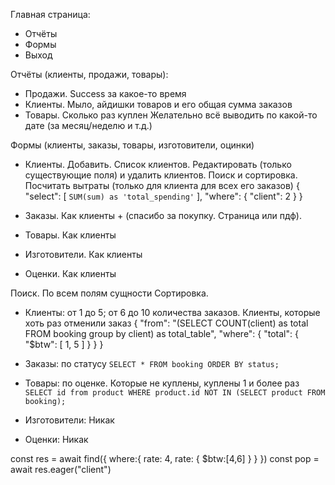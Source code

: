 Главная страница:
  - Отчёты
  - Формы
  - Выход

Отчёты (клиенты, продажи, товары):
  - Продажи. Success за какое-то время
  - Клиенты. Мыло, айдишки товаров и его общая сумма заказов
  - Товары. Сколько раз куплен
  Желательно всё выводить по какой-то дате (за месяц/неделю и т.д.)

Формы (клиенты, заказы, товары, изготовители, оцинки)
   - Клиенты. Добавить. Список клиентов. Редактировать (только существующие поля) и удалить клиентов. Поиск и сортировка. Посчитать вытраты (только для клиента для всех его заказов)
    {
        "select": [
            `SUM(sum) as 'total_spending'`
        ],
        "where": {
            "client": 2
        }
    }

   - Заказы. Как клиенты + (спасибо за покупку. Страница или пдф).
   - Товары. Как клиенты
   - Изготовители. Как клиенты
   - Оценки. Как клиенты
  
Поиск. По всем полям сущности
Сортировка. 
  - Клиенты: от 1 до 5; от 6 до 10 количества заказов. Клиенты, которые хоть раз отменили заказ
    {
        "from": "(SELECT COUNT(client) as total FROM booking group by client) as total_table",
        "where": {
            "total": {
                "$btw": [
                    1,
                    5
                ]
            }
        }
    }
  
  - Заказы: по статусу
    `SELECT * FROM booking ORDER BY status;`
  - Товары: по оценке. Которые не куплены, куплены 1 и более раз
    `SELECT id from product WHERE product.id NOT IN (SELECT product FROM booking);`
  - Изготовители: Никак
  - Оценки: Никак


<!-- ПРИМЕРЫ ЗАПРОСОВ С `FIND`: -->
const res = await find({
  where:{
    rate: 4,
    rate: {
      $btw:[4,6]
    }
  }
})
const pop = await res.eager("client")

